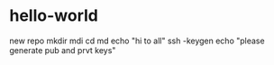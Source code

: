 # hello-world
new repo
mkdir mdi 
cd md
echo "hi to all"
ssh -keygen
echo "please generate pub and prvt keys"
